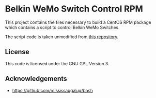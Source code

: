 # Belkin WeMo Switch Control RPM

This project contains the files necessary to build a CentOS RPM package which
contains a script to control Belkin WeMo Switches.

The script code is taken unmodified from [this repository](https://raw.githubusercontent.com/mississaugalug/bash/b1dfcd30ea6b25b0e2a704a10993feb0c36a8d66/Scripts/Networking/wemo_control.sh).

## License

This code is licensed under the GNU GPL Version 3.

## Acknowledgements

- <https://github.com/mississaugalug/bash>
